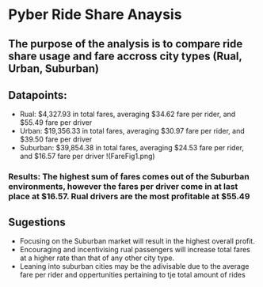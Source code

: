 # Pyber Ride Share Anaysis
## The purpose of the analysis is to compare ride share usage and fare  accross city types (Rual, Urban, Suburban)

## Datapoints:
- Rual: $4,327.93 in total fares, averaging $34.62 fare per rider, and $55.49 fare per driver
- Urban: $19,356.33 in total fares, averaging $30.97 fare per rider, and $39.50 fare per driver
- Suburban: $39,854.38 in total fares, averaging $24.53 fare per rider, and $16.57 fare per driver
!(FareFig1.png)
### Results: The highest sum of fares comes out of the Suburban environments, however the fares per driver come in at last place at $16.57. Rual drivers are the most profitable at $55.49 
## Sugestions
- Focusing on the Suburban market will result in the highest overall profit.
- Encouraging and incentivising rual passengers will increase total fares at a higher rate than that of any other city type.
- Leaning into suburban cities may be the adivisable due to the average fare per rider and oppertunities pertaining to tje total amount of rides 
